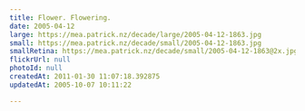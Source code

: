 ```yaml
---
title: Flower. Flowering.
date: 2005-04-12
large: https://mea.patrick.nz/decade/large/2005-04-12-1863.jpg
small: https://mea.patrick.nz/decade/small/2005-04-12-1863.jpg
smallRetina: https://mea.patrick.nz/decade/small/2005-04-12-1863@2x.jpg
flickrUrl: null
photoId: null
createdAt: 2011-01-30 11:07:18.392875
updatedAt: 2005-10-07 10:11:22

---
```


